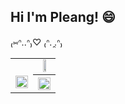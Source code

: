 ## Hi I'm Pleang! 😄

₍⑅ᐢ..ᐢ₎♡  ₍ᐢ.  ̯.ᐢ₎

<!-- [![Top Langs](https://github-readme-stats.vercel.app/api/top-langs/?username=anuraghazra&layout=compact)](https://github.com/anuraghazra/github-readme-stats)
 -->
<!-- <div align="center">
  <img align="left" src="https://i.pinimg.com/originals/d2/c0/a7/d2c0a74ad6a2530de22751bf414b3939.gif" align="left" width="400px" height="208.5px"> -->

<!-- <table>
</td>
   <tr>
    <td align="center"><img width="100%" src="https://spotify-github-profile.vercel.app/api/view?uid=21naz3bxynvq33kljs6f3ytpy&cover_image=true&theme=natemoo-re&show_offline=true&background_color=121212&bar_color_cover=true&bar_color=53b14f"></td>
  </tr>
  <tr>
    <th rowspan="3"><br><img align="center" width="100%" src="https://github-readme-stats.vercel.app/api/top-langs/?username=anuraghazra&layout=compact"></th>
  </tr>
  <tr>
    <td colspan="2" align="center">
      <img align="center" width="95%" src="https://spotify-recently-played-readme.vercel.app/api?user=x6lp5a8tjyd1ely2jbqnf0eu3" alt=""></img>
    </td>
  </tr>
  <tr><th colspan="2"><img width="100%" src="https://i.pinimg.com/originals/d2/c0/a7/d2c0a74ad6a2530de22751bf414b3939.gif"></th></tr>
</table>
  -->








<table>
 <tr>
    <th rowspan="3"><br><img align="center" width="100%" src="https://github-readme-stats.vercel.app/api/top-langs/?username=anuraghazra&layout=compact"></th>
  </tr>
  <tr>
    <td colspan="2" align="center">
      <img align="center" width="50%" src="https://spotify-recently-played-readme.vercel.app/api?user=x6lp5a8tjyd1ely2jbqnf0eu3" alt=""></img>
    </td>
  </tr>
  <tr><th colspan="2"><img width="100%" src="https://i.pinimg.com/originals/d2/c0/a7/d2c0a74ad6a2530de22751bf414b3939.gif"></th></tr>
</table>



 
 
 
 
 
 
 
 <!-- 🔭 I’m currently working on ...
🌱 I’m currently learning ...
👯 I’m looking to collaborate on ...
🤔 I’m looking for help with ...
💬 Ask me about ...
📫 How to reach me: ...
😄 Pronouns: ...
⚡ Fun fact: ... -->


 










 




